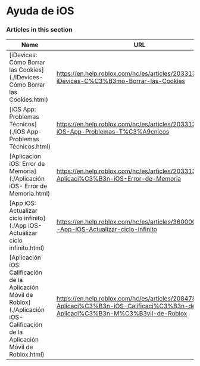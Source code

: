 # Ayuda de iOS  
### Articles in this section
Name|URL
-|-
[iDevices: Cómo Borrar las Cookies](./iDevices- Cómo Borrar las Cookies.html) |https://en.help.roblox.com/hc/es/articles/203313530-iDevices-C%C3%B3mo-Borrar-las-Cookies
[iOS App: Problemas Técnicos](./iOS App- Problemas Técnicos.html) |https://en.help.roblox.com/hc/es/articles/203313470-iOS-App-Problemas-T%C3%A9cnicos
[Aplicación iOS: Error de Memoria](./Aplicación iOS- Error de Memoria.html) |https://en.help.roblox.com/hc/es/articles/203313540-Aplicaci%C3%B3n-iOS-Error-de-Memoria
[App iOS: Actualizar ciclo infinito](./App iOS- Actualizar ciclo infinito.html) |https://en.help.roblox.com/hc/es/articles/360000361586-App-iOS-Actualizar-ciclo-infinito
[Aplicación iOS: Calificación de la Aplicación Móvil de Roblox](./Aplicación iOS- Calificación de la Aplicación Móvil de Roblox.html) |https://en.help.roblox.com/hc/es/articles/208478126-Aplicaci%C3%B3n-iOS-Calificaci%C3%B3n-de-la-Aplicaci%C3%B3n-M%C3%B3vil-de-Roblox